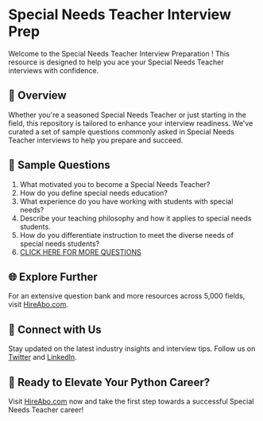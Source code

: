 # Special Needs Teacher Interview Prep

Welcome to the Special Needs Teacher Interview Preparation ! This resource is designed to help you ace your Special Needs Teacher interviews with confidence.

## 🚀 Overview

Whether you're a seasoned Special Needs Teacher or just starting in the field, this repository is tailored to enhance your interview readiness. We've curated a set of sample questions commonly asked in Special Needs Teacher interviews to help you prepare and succeed.

## 📝 Sample Questions

1. What motivated you to become a Special Needs Teacher?
2. How do you define special needs education?
3. What experience do you have working with students with special needs?
4. Describe your teaching philosophy and how it applies to special needs students.
5. How do you differentiate instruction to meet the diverse needs of special needs students?
6. [CLICK HERE FOR MORE QUESTIONS](https://hireabo.com/job/4_0_22/Special%20Needs%20Teacher)

## 🌐 Explore Further

For an extensive question bank and more resources across 5,000 fields, visit [HireAbo.com](https://www.hireabo.com).

## 📱 Connect with Us

Stay updated on the latest industry insights and interview tips. Follow us on [Twitter](https://twitter.com/hireabo) and [LinkedIn](https://www.linkedin.com/in/hire-abo-3609972a8/).

## 🚀 Ready to Elevate Your Python Career?

Visit [HireAbo.com](https://www.hireabo.com) now and take the first step towards a successful Special Needs Teacher career!